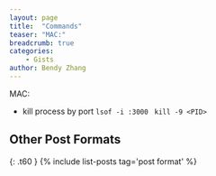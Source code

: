 ```yaml
---
layout: page
title:  "Commands"
teaser: "MAC:"
breadcrumb: true
categories:
    - Gists
author: Bendy Zhang
---
```


MAC:

- kill process by port
 `lsof -i :3000 ` `kill -9 <PID>`

<!--more-->

## Other Post Formats
{: .t60 }
{% include list-posts tag='post format' %}
